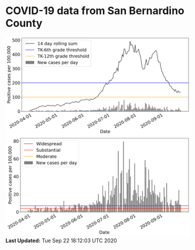 # COVID-19 data from San Bernardino County
![image1](plots/graph.png)
![image2](plots/classification.png)
**Last Updated:** Tue Sep 22 18:12:03 UTC 2020